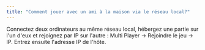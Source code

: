```yaml
---
title: "Comment jouer avec un ami à la maison via le réseau local?"
---
```


Connectez deux ordinateurs au même réseau local, hébergez une partie sur l'un d'eux et rejoignez par IP sur l'autre : Multi Player → Rejoindre le jeu → IP. Entrez ensuite l'adresse IP de l'hôte.

